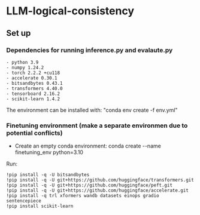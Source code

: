 # LLM-logical-consistency


## Set up

### Dependencies for running inference.py and evalaute.py
```
- python 3.9
- numpy 1.24.2 
- torch 2.2.2 +cu118
- accelerate 0.30.1
- bitsandbytes 0.43.1
- transformers 4.40.0
- tensorboard 2.16.2
- scikit-learn 1.4.2 
```

The environment can be installed with: "conda env create -f env.yml"


### Finetuning environment (make a **separate** environmen due to potential conflicts)

- Create an empty conda environment: conda create --name finetuning_env python=3.10

Run: 
```
!pip install -q -U bitsandbytes  
!pip install -q -U git+https://github.com/huggingface/transformers.git  
!pip install -q -U git+https://github.com/huggingface/peft.git  
!pip install -q -U git+https://github.com/huggingface/accelerate.git  
!pip install -q trl xformers wandb datasets einops gradio sentencepiece  
!pip install scikit-learn  
```
